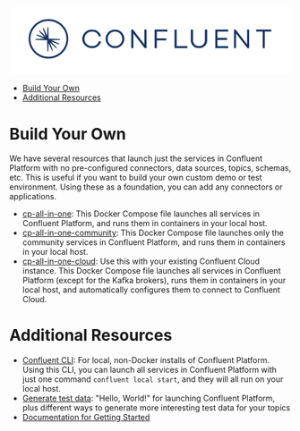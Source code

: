 ![image](images/confluent-logo-300-2.png)
  
* [Build Your Own](#build-your-own)
* [Additional Resources](#additional-resources)

# Build Your Own

We have several resources that launch just the services in Confluent Platform with no pre-configured connectors, data sources, topics, schemas, etc.
This is useful if you want to build your own custom demo or test environment.
Using these as a foundation, you can add any connectors or applications.

* [cp-all-in-one](cp-all-in-one/README.md): This Docker Compose file launches all services in Confluent Platform, and runs them in containers in your local host.
* [cp-all-in-one-community](cp-all-in-one-community/README.md): This Docker Compose file launches only the community services in Confluent Platform, and runs them in containers in your local host.
* [cp-all-in-one-cloud](cp-all-in-one-cloud/README.md): Use this with your existing Confluent Cloud instance. This Docker Compose file launches all services in Confluent Platform (except for the Kafka brokers), runs them in containers in your local host, and automatically configures them to connect to Confluent Cloud.

# Additional Resources

* [Confluent CLI](https://docs.confluent.io/current/cli/index.html?utm_source=github&utm_medium=demo&utm_campaign=ch.cp-all-in-one_type.community_content.top): For local, non-Docker installs of Confluent Platform. Using this CLI, you can launch all services in Confluent Platform with just one command `confluent local start`, and they will all run on your local host.
* [Generate test data](https://www.confluent.io/blog/easy-ways-generate-test-data-kafka?utm_source=github&utm_medium=demo&utm_campaign=ch.cp-all-in-one_type.community_content.top): "Hello, World!" for launching Confluent Platform, plus different ways to generate more interesting test data for your topics
* [Documentation for Getting Started](https://docs.confluent.io/current/getting-started.html?utm_source=github&utm_medium=demo&utm_campaign=ch.cp-all-in-one_type.community_content.top)
